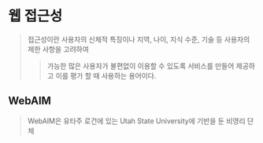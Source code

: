 # 웹 접근성

> 접근성이란 사용자의 신체적 특징이나 지역, 나이, 지식 수준, 기술 등 사용자의 제한 사항을 고려하여
>
> > 가능한 많은 사용자가 불편없이 이용할 수 있도록 서비스를 만들어 제공하고 이를 평가 할 때 사용하는 용어이다.

## WebAIM

> WebAIM은 유타주 로건에 있는 Utah State University에 기반을 둔 비영리 단체
